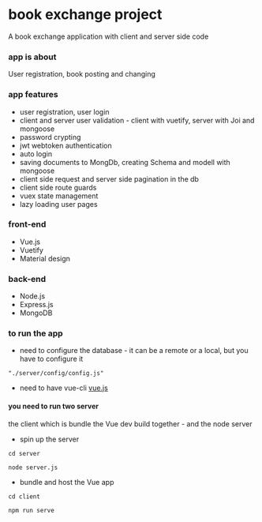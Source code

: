 # book exchange project
A book exchange application with client and server side code

### app is about
User registration, book posting and changing

### app features
* user registration, user login
* client and server user validation - client with vuetify, server with Joi and mongoose
* password crypting
* jwt webtoken authentication
* auto login
* saving documents to MongDb, creating Schema and modell with mongoose
* client side request and server side pagination in the db
* client side route guards
* vuex state management
* lazy loading user pages

### front-end
* Vue.js
* Vuetify
* Material design

### back-end
* Node.js
* Express.js
* MongoDB

### to run the app
* need to configure the database - it can be a remote or a local, but you have to configure it
```
"./server/config/config.js"
```

* need to have vue-cli
[vue.js](https://vuejs.org/)


#### you need to run two server
the client which is bundle the Vue dev build together - and the node server

* spin up the server
```
cd server
```
```
node server.js
```

* bundle and host the Vue app
```
cd client
```
```
npm run serve
```